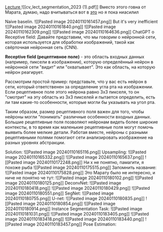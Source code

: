 [Lecture ](https://youtu.be/TCD7_-HDsHc?si=jhTf1ZvwpQztcwmL)
![[cv_lect_segmentation_2023 (1).pdf]]
Вместо этого говна от Марата, думаю, надо вчитываться вот в [это](https://theaisummer.com/receptive-field/) но я пока ниасилил

Naive baselin.
![[Pasted image 20240110161457.png]]
But it's very inefficient
![[Pasted image 20240110161840.png]]
![[Pasted image 20240110162309.png]]
![[Pasted image 20240110164636.png]]
ChatGPT о Receptive field: 
Давайте представим, что мы говорим о нейронной сети, которая используется для обработки изображений, такой как свёрточная нейронная сеть (CNN).

**Receptive field (рецептивное поле)** - это область входных данных (например, пиксели в изображении), которую определённый нейрон в нейронной сети "видит" или "охватывает". Это как область, на которую нейрон реагирует.

Рассмотрим простой пример: представьте, что у вас есть нейрон в сети, который ответственен за определение угла рта на изображении. Если рецептивное поле этого нейрона равно 3x3 пикселя, то он "смотрит" на эту область из 3x3 пикселей и пытается определить, есть ли там какие-то особенности, которые могли бы указывать на угол рта.

Таким образом, размер рецептивного поля важен для того, чтобы нейроны могли "понимать" различные особенности входных данных. Большие рецептивные поля позволяют нейронам видеть более широкие контексты, в то время как маленькие рецептивные поля могут помочь выявить более мелкие детали. Работая вместе, нейроны с разными рецептивными полями помогают сети анализировать изображение на разных уровнях абстракции.

Solution:
![[Pasted image 20240110165116.png]]
Upsampling:
![[Pasted image 20240110165332.png]]
![[Pasted image 20240110165637.png]]
![[Pasted image 20240110172248.png]]
Ни х не понятно, памагити, я похоже рыба
![[Pasted image 20240110175515.png]]
Запомнить название:
![[Pasted image 20240110175828.png]]
Это Марату было не интересно, и ниче не понятно че тут:
![[Pasted image 20240110180102.png]]
![[Pasted image 20240110180125.png]]
DeconvNet:
![[Pasted image 20240110180418.png]]
![[Pasted image 20240110180429.png]]
![[Pasted image 20240110180551.png]]
SegNet:
![[Pasted image 20240110180755.png]]
U-net:
![[Pasted image 20240110180835.png]]
![[Pasted image 20240110180854.png]]
![[Pasted image 20240110180914.png]]
Instance Segmentation Task:
![[Pasted image 20240110181031.png]]
![[Pasted image 20240110183405.png]]
![[Pasted image 20240110183418.png]]
![[Pasted image 20240110183440.png]]
![[Pasted image 20240110183457.png]]
Pose Estimation:
